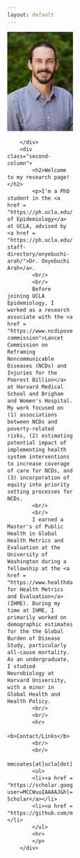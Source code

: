 ```yaml
---
layout: default
---
```


<style>
    .first-column {
    width: 30%;
    padding: 0 10px 0 0;
    float: left;
}

.second-column {
    width: 66%;
    padding: 0 10px 0 0;
    float: right;
}
    @media only screen and (max-width: 800px) {

   .first-column {
        width: 100%;
        padding-bottom: 10px;
        float: none;
    }

    .second-column {
        width: 100%;
        padding-bottom: 10px;
        float: none;
    }
    
}
</style>

<div class="row">
        <div class="first-column">
            <img src="prof_pic.jpg" style="width:250px">
            
        </div>
        <div class="second-column">
            <h2>Welcome to my research page!</h2>
            <p>I'm a PhD student in the <a href = "https://ph.ucla.edu/departments/epidemiology">Department of Epidemiology</a> at UCLA, advised by <a href = "https://ph.ucla.edu/about/faculty-staff-directory/onyebuchi-arah/">Dr. Onyebuchi Arah</a>. 
            <br/>
            <br/>
            Before joining UCLA Epidemiology, I worked as a research associate with the <a href = "https://www.ncdipoverty.org/lancet-commission">Lancet Commission on Reframing Noncommunicable Diseases (NCDs) and Injuries for the Poorest Billion</a> at Harvard Medical School and Brigham and Women's Hospital. My work focused on (1) associations between NCDs and poverty-related risks, (2) estimating potential impact of implementing health system interventions to increase coverage of care for NCDs, and (3) incorporation of equity into priority setting processes for NCDs. 
            <br/>
            <br/>
            I earned a Master's of Public Health in Global Health Metrics and Evaluation at the University of Washington during a fellowship at the <a href = "https://www.healthdata.org/">Institute for Health Metrics and Evaluation</a> (IHME). During my time at IHME, I primarily worked on demographic estimates for the the Global Burden of Disease Study, particularly all-cause mortality. As an undergraduate, I studied Neurobiology at Harvard University, with a minor in Global Health and Health Policy.
            <br/>
            <br/>
            <hr>
            <b>Contact/Links</b>
            <br/>
            <br/>
            mmcoates[at]ucla[dot]edu
            <ul>
            <li><a href = "https://scholar.google.com/citations?user=MCCWuuIAAAAJ&hl=en">Google Scholar</a></li>
            <li><a href = "https://github.com/mccoates">GitHub</a></li>
            </ul>
            <hr>
            </p> 
        </div>
</div>

<!---
<div class="row">
    <center>

    <p>
    <b>Contact/Links</b> 
    <br/>
    cwolock[at]uw[dot]edu
    <br/> 
    <a href = "https://scholar.google.com/citations?user=TPHQuKkAAAAJ&hl=en">Google Scholar</a>
    <br/>
    <a href = "https://github.com/cwolock">GitHub</a>
    <br/>
    <a href = "https://www.biostat.washington.edu/people/charles-wolock">Student webpage</a>
    <hr>
    </p>
    </center>
</div>

-->

<!---
    <center><p class = "lead" style="clear:both;">

    cwolock[at]uw[dot]edu

    &nbsp;&nbsp;&nbsp;&nbsp;

    <a href = "https://scholar.google.com/citations?user=TPHQuKkAAAAJ&hl=en">Google Scholar</a>
    
    &nbsp;&nbsp;&nbsp;&nbsp;

    <a href = "https://github.com/cwolock">GitHub</a>
    
    &nbsp;&nbsp;&nbsp;&nbsp;

    <a href = "https://www.biostat.washington.edu/people/charles-wolock">Student webpage</a>
-->
<!---
<img class="profile-picture" src="prof_pic.jpg">
--->
<!---
## Contact/Links

**cwolock** *at* **uw** *fullstop* **edu**

Department of Biostatistics\\
Box 357232\\
University of Washington\\
Seattle, WA 98195

* [Google Scholar](https://scholar.google.com/citations?user=TPHQuKkAAAAJ&
hl=en)
* [GitHub](https://github.com/cwolock)
* [LinkedIn](https://www.linkedin.com/in/charles-wolock-918974121/)
* [Student webpage](https://www.biostat.washington.edu/people/charles-wolo
ck)

-->

<!---

Welcome to my research page! I'm a PhD student in Biostatistics at the [University of Washington](http://biostat.washington.edu/).

Before joining UW Biostatistics, I studied Organismic and Evolutionary Biology at [Harvard University](http://oeb.harvard.edu/), with a language citation in Spanish. I was a research associate at the [Institute for Genomic Medicine](http://igm.columbia.edu) at Columbia University.

I currently work with [Dr. Noah Simon](https://faculty.washington.edu/nrsimon/) and [Dr. Marco Carone](http://faculty.washington.edu/mcarone/about.html), developing nonparametric estimation methods for variable importance in the context of survival analysis. My collaborative projects include work with [Dr. Bruce Weir](https://www.biostat.washington.edu/people/bruce-weir) and [Dr. Sam Wasser](https://www.biology.washington.edu/people/profile/samuel-k-wasser), adapting forensic genetic techniques to combat elephant poaching. My research is supported by an [NSF Graduate Research Fellowship](https://www.nsfgrfp.org/).
-->

